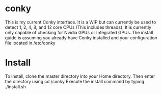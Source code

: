 # conky
This is my current Conky interface. It is a WIP but can currently be used to detect 1, 2, 4, 8, and 12 core CPUs (This includes threads).
It is currently only capable of checking for Nvidia GPUs or Integrated GPUs.
The install guide is assuming you already have Conky installed and your configuration file located in /etc/conky

# Install
To install, clone the master directory into your Home directory. 
Then enter the directory using cd /conky
Execute the install command by typing ./install.sh
